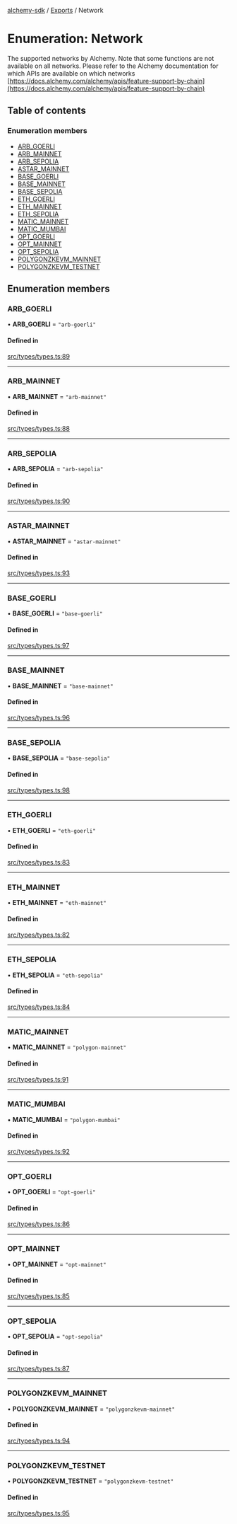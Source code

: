 [alchemy-sdk](../README.md) / [Exports](../modules.md) / Network

# Enumeration: Network

The supported networks by Alchemy. Note that some functions are not available
on all networks. Please refer to the Alchemy documentation for which APIs are
available on which networks
[https://docs.alchemy.com/alchemy/apis/feature-support-by-chain](https://docs.alchemy.com/alchemy/apis/feature-support-by-chain)

## Table of contents

### Enumeration members

- [ARB\_GOERLI](Network.md#arb_goerli)
- [ARB\_MAINNET](Network.md#arb_mainnet)
- [ARB\_SEPOLIA](Network.md#arb_sepolia)
- [ASTAR\_MAINNET](Network.md#astar_mainnet)
- [BASE\_GOERLI](Network.md#base_goerli)
- [BASE\_MAINNET](Network.md#base_mainnet)
- [BASE\_SEPOLIA](Network.md#base_sepolia)
- [ETH\_GOERLI](Network.md#eth_goerli)
- [ETH\_MAINNET](Network.md#eth_mainnet)
- [ETH\_SEPOLIA](Network.md#eth_sepolia)
- [MATIC\_MAINNET](Network.md#matic_mainnet)
- [MATIC\_MUMBAI](Network.md#matic_mumbai)
- [OPT\_GOERLI](Network.md#opt_goerli)
- [OPT\_MAINNET](Network.md#opt_mainnet)
- [OPT\_SEPOLIA](Network.md#opt_sepolia)
- [POLYGONZKEVM\_MAINNET](Network.md#polygonzkevm_mainnet)
- [POLYGONZKEVM\_TESTNET](Network.md#polygonzkevm_testnet)

## Enumeration members

### ARB\_GOERLI

• **ARB\_GOERLI** = `"arb-goerli"`

#### Defined in

[src/types/types.ts:89](https://github.com/alchemyplatform/alchemy-sdk-js/blob/5cfa150/src/types/types.ts#L89)

___

### ARB\_MAINNET

• **ARB\_MAINNET** = `"arb-mainnet"`

#### Defined in

[src/types/types.ts:88](https://github.com/alchemyplatform/alchemy-sdk-js/blob/5cfa150/src/types/types.ts#L88)

___

### ARB\_SEPOLIA

• **ARB\_SEPOLIA** = `"arb-sepolia"`

#### Defined in

[src/types/types.ts:90](https://github.com/alchemyplatform/alchemy-sdk-js/blob/5cfa150/src/types/types.ts#L90)

___

### ASTAR\_MAINNET

• **ASTAR\_MAINNET** = `"astar-mainnet"`

#### Defined in

[src/types/types.ts:93](https://github.com/alchemyplatform/alchemy-sdk-js/blob/5cfa150/src/types/types.ts#L93)

___

### BASE\_GOERLI

• **BASE\_GOERLI** = `"base-goerli"`

#### Defined in

[src/types/types.ts:97](https://github.com/alchemyplatform/alchemy-sdk-js/blob/5cfa150/src/types/types.ts#L97)

___

### BASE\_MAINNET

• **BASE\_MAINNET** = `"base-mainnet"`

#### Defined in

[src/types/types.ts:96](https://github.com/alchemyplatform/alchemy-sdk-js/blob/5cfa150/src/types/types.ts#L96)

___

### BASE\_SEPOLIA

• **BASE\_SEPOLIA** = `"base-sepolia"`

#### Defined in

[src/types/types.ts:98](https://github.com/alchemyplatform/alchemy-sdk-js/blob/5cfa150/src/types/types.ts#L98)

___

### ETH\_GOERLI

• **ETH\_GOERLI** = `"eth-goerli"`

#### Defined in

[src/types/types.ts:83](https://github.com/alchemyplatform/alchemy-sdk-js/blob/5cfa150/src/types/types.ts#L83)

___

### ETH\_MAINNET

• **ETH\_MAINNET** = `"eth-mainnet"`

#### Defined in

[src/types/types.ts:82](https://github.com/alchemyplatform/alchemy-sdk-js/blob/5cfa150/src/types/types.ts#L82)

___

### ETH\_SEPOLIA

• **ETH\_SEPOLIA** = `"eth-sepolia"`

#### Defined in

[src/types/types.ts:84](https://github.com/alchemyplatform/alchemy-sdk-js/blob/5cfa150/src/types/types.ts#L84)

___

### MATIC\_MAINNET

• **MATIC\_MAINNET** = `"polygon-mainnet"`

#### Defined in

[src/types/types.ts:91](https://github.com/alchemyplatform/alchemy-sdk-js/blob/5cfa150/src/types/types.ts#L91)

___

### MATIC\_MUMBAI

• **MATIC\_MUMBAI** = `"polygon-mumbai"`

#### Defined in

[src/types/types.ts:92](https://github.com/alchemyplatform/alchemy-sdk-js/blob/5cfa150/src/types/types.ts#L92)

___

### OPT\_GOERLI

• **OPT\_GOERLI** = `"opt-goerli"`

#### Defined in

[src/types/types.ts:86](https://github.com/alchemyplatform/alchemy-sdk-js/blob/5cfa150/src/types/types.ts#L86)

___

### OPT\_MAINNET

• **OPT\_MAINNET** = `"opt-mainnet"`

#### Defined in

[src/types/types.ts:85](https://github.com/alchemyplatform/alchemy-sdk-js/blob/5cfa150/src/types/types.ts#L85)

___

### OPT\_SEPOLIA

• **OPT\_SEPOLIA** = `"opt-sepolia"`

#### Defined in

[src/types/types.ts:87](https://github.com/alchemyplatform/alchemy-sdk-js/blob/5cfa150/src/types/types.ts#L87)

___

### POLYGONZKEVM\_MAINNET

• **POLYGONZKEVM\_MAINNET** = `"polygonzkevm-mainnet"`

#### Defined in

[src/types/types.ts:94](https://github.com/alchemyplatform/alchemy-sdk-js/blob/5cfa150/src/types/types.ts#L94)

___

### POLYGONZKEVM\_TESTNET

• **POLYGONZKEVM\_TESTNET** = `"polygonzkevm-testnet"`

#### Defined in

[src/types/types.ts:95](https://github.com/alchemyplatform/alchemy-sdk-js/blob/5cfa150/src/types/types.ts#L95)
